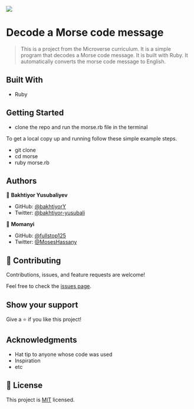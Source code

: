![](https://img.shields.io/badge/Microverse-blueviolet)

# Decode a Morse code message

> This is a project from the Microverse curriculum. It is a simple program that decodes a Morse code message. It is built with Ruby. It automatically converts the morse code message to English.

## Built With

- Ruby

## Getting Started

- clone the repo and run the morse.rb file in the terminal

To get a local copy up and running follow these simple example steps.

- git clone
- cd morse
- ruby morse.rb

## Authors

👤 **Bakhtiyor Yusubaliyev**

- GitHub: [@bakhtiyorY](https://github.com/githubhandle)
- Twitter: [@bakhtiyor-yusubali](https://twitter.com/twitterhandle)

👤 **Momanyi**

- GitHub: [@fullstop125](https://github.com/fullstop125)
- Twitter: [@MosesHassany](https://twitter.com/MosesHassany)

## 🤝 Contributing

Contributions, issues, and feature requests are welcome!

Feel free to check the [issues page](https://github.com/fullstop125/morse-code-message//issues/).

## Show your support

Give a ⭐️ if you like this project!

## Acknowledgments

- Hat tip to anyone whose code was used
- Inspiration
- etc

## 📝 License

This project is [MIT](./LICENSE) licensed.
